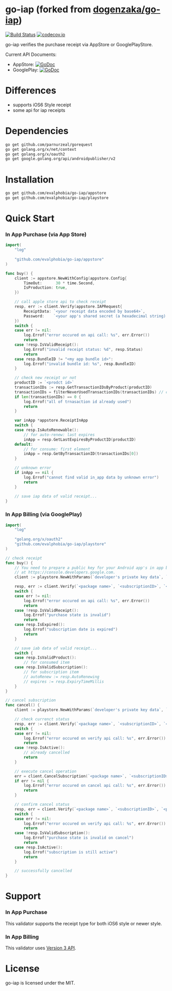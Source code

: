 go-iap (forked from [dogenzaka/go-iap](https://github.com/dogenzaka/go-iap))
======

[![Build Status](https://travis-ci.org/evalphobia/go-iap.svg?branch=master)](https://travis-ci.org/evalphobia/go-iap)
[![codecov.io](https://codecov.io/github/evalphobia/go-iap/coverage.svg?branch=master)](https://codecov.io/github/evalphobia/go-iap?branch=master)

go-iap verifies the purchase receipt via AppStore or GooglePlayStore.

Current API Documents:

* AppStore: [![GoDoc](https://godoc.org/github.com/evalphobia/go-iap/appstore?status.svg)](https://godoc.org/github.com/evalphobia/go-iap/appstore)
* GooglePlay: [![GoDoc](https://godoc.org/github.com/evalphobia/go-iap/playstore?status.svg)](https://godoc.org/github.com/evalphobia/go-iap/playstore)

# Differences

- supports iOS6 Style receipt
- some api for iap receipts

# Dependencies
```bash
go get github.com/parnurzeal/gorequest
go get golang.org/x/net/context
go get golang.org/x/oauth2
go get google.golang.org/api/androidpublisher/v2
```

# Installation
```bash
go get github.com/evalphobia/go-iap/appstore
go get github.com/evalphobia/go-iap/playstore
```


# Quick Start

### In App Purchase (via App Store)

```go
import(
	"log"
	
	"github.com/evalphobia/go-iap/appstore"
)

func buy() {
	client := appstore.NewWithConfig(appstore.Config{
		TimeOut:      30 * time.Second,
		IsProduction: true,
	})

	// call apple store api to check receipt
	resp, err := client.Verify(appstore.IAPRequest{
		ReceiptData: `<your receipt data encoded by base64>`,
		Password:    `<your app's shared secret (a hexadecimal string).>`,
	})
	switch {
	case err != nil:
		log.Errof("error occured on api call: %s", err.Error())
		return
	case !resp.IsValidReceipt():
		log.Errof("invalid receipt status: %d", resp.Status)
		return
	case resp.BundleID != "<my app bundle id>":
		log.Errof("invalid bundle id: %s", resp.BundleID)
	}

	// check new receipt or not
	productID := `<prodct id>`
	transactionIDs := resp.GetTransactionIDsByProduct(productID)
	transactionIDs = filterNeverUsedTransactionIDs(transactionIDs) // check if already used one or not by your own logic
	if len(transactionIDs) == 0 {
		log.Errof("all of trnasaction id already used")
		return
	}

	var inApp *appstore.ReceiptInApp
	switch {
	case resp.IsAutoRenewable():
		// for auto-renew: last expires
		inApp = resp.GetLastExpiresByProductID(productID)
	default:
		// for consume: first element
		inApp = resp.GetByTransactionID(transactionIDs[0])
	}

	// unknown error
	if inApp == nil {
		log.Errof("cannot find valid in_app data by unknown error")
		return
	}
	
	// save iap data of valid receipt...
}
```

### In App Billing (via GooglePlay)

```go
import(
	"log"
	
	"golang.org/x/oauth2"
	"github.com/evalphobia/go-iap/playstore"
)

// check receipt
func buy() {
	// You need to prepare a public key for your Android app's in app billing
	// at https://console.developers.google.com.
	client := playstore.NewWithParams(`developer's private key data`, `developer's email`)

	resp, err := client.Verify(`<package name>`, `<subscriptionID>`, `<purchaseToken>`)
	switch {
	case err != nil:
		log.Errof("error occured on api call: %s", err.Error())
		return
	case !resp.IsValidReceipt():
		log.Errof("purchase state is invalid")
		return
	case resp.IsExpired():
		log.Errof("subscription date is expired")
		return
	}

	// save iab data of valid receipt...
	switch {
	case resp.IsValidProduct():
		// for consumed item
	case resp.IsValidSubscription():
		// for subscription item
		// autoRenew := resp.AutoRenewing
		// expires := resp.ExpiryTimeMillis
	}
}

// cancel subscription
func cancel() {
	client := playstore.NewWithParams(`developer's private key data`, `developer's email`)

	// check currenct status
	resp, err := client.Verify(`<package name>`, `<subscriptionID>`, `<purchaseToken>`)
	switch {
	case err != nil:
		log.Errof("error occured on verify api call: %s", err.Error())
		return
	case !resp.IsActive():
		// already cancelled
		return
	}

	// execute cancel operation
	err = client.CancelSubscription(`<package name>`, `<subscriptionID>`, `<purchaseToken>`)
	if err != nil {
		log.Errof("error occured on cancel api call: %s", err.Error())
		return
	}

	// confirm cancel status
	resp, err = client.Verify(`<package name>`, `<subscriptionID>`, `<purchaseToken>`)
	switch {
	case err != nil:
		log.Errof("error occured on verify api call: %s", err.Error())
		return
	case !resp.IsValidSubscription():
		log.Errof("purchase state is invalid on cancel")
		return
	case resp.IsActive():
		log.Errof("subscription is still active")
		return
	}

	// successfully cancelled
}
```

# Support

### In App Purchase
This validator supports the receipt type for both iOS6 style or newer style.

### In App Billing
This validator uses [Version 3 API](http://developer.android.com/google/play/billing/api.html).

# License
go-iap is licensed under the MIT.
